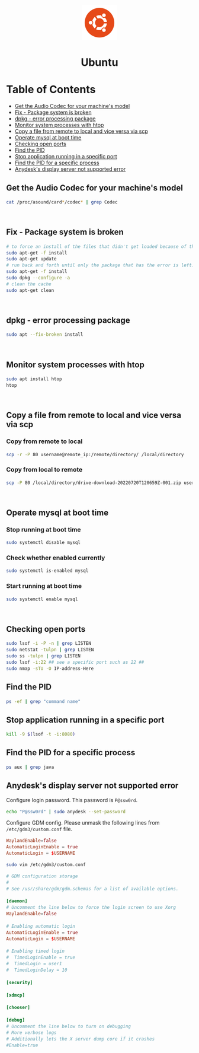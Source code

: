 <div align="center">
  <a href="https://ubuntu.com/">
    <img alt="ubuntu" src="../logos/ubuntu.png"/>
  </a>
  <h1>Ubuntu</h1>
</div>

# Table of Contents

- [Get the Audio Codec for your machine's model](#get-the-audio-codec-for-your-machine's-model)
- [Fix - Package system is broken](#fix---package-system-is-broken)
- [dpkg - error processing package](#dpkg---error-processing-package)
- [Monitor system processes with htop](#monitor-system-processes-with-htop)
- [Copy a file from remote to local and vice versa via scp](#copy-a-file-from-remote-to-local-and-vice-versa-via-scp)
- [Operate mysql at boot time](#operate-mysql-at-boot-time)
- [Checking open ports](#checking-open-ports)
- [Find the PID](#find-the-pid)
- [Stop application running in a specific port](#stop-application-running-in-a-specific-port)
- [Find the PID for a specific process](#find-the-pid-for-a-specific-process)
- [Anydesk's display server not supported error](#anydesks-display-server-not-supported-error)

## Get the Audio Codec for your machine's model

```sh
cat /proc/asound/card*/codec* | grep Codec
```

<br>

## Fix - Package system is broken

```sh
# to force an install of the files that didn't get loaded because of the error
sudo apt-get -f install
sudo apt-get update
# run back and forth until only the package that has the error is left.
sudo apt-get -f install
sudo dpkg --configure -a
# clean the cache
sudo apt-get clean
```

<br>

## dpkg - error processing package

```sh
sudo apt --fix-broken install
```

<br>

## Monitor system processes with htop

```sh
sudo apt install htop
htop
```

<br>

## Copy a file from remote to local and vice versa via scp

### Copy from remote to local

```sh
scp -r -P 80 username@remote_ip:/remote/directory/ /local/directory
```

### Copy from local to remote

```sh
scp -P 80 /local/directory/drive-download-20220720T120659Z-001.zip username@remote_ip:/remote/directory
```

<br>

## Operate mysql at boot time

### Stop running at boot time

```sh
sudo systemctl disable mysql
```

### Check whether enabled currently

```sh
sudo systemctl is-enabled mysql
```

### Start running at boot time

```sh
sudo systemctl enable mysql
```

<br>

## Checking open ports

```sh
sudo lsof -i -P -n | grep LISTEN
sudo netstat -tulpn | grep LISTEN
sudo ss -tulpn | grep LISTEN
sudo lsof -i:22 ## see a specific port such as 22 ##
sudo nmap -sTU -O IP-address-Here
```

## Find the PID

```sh
ps -ef | grep "command name"
```

## Stop application running in a specific port

```sh
kill -9 $(lsof -t -i:8080)
```

## Find the PID for a specific process

```sh
ps aux | grep java
```

## Anydesk's display server not supported error

Configure login password. This password is `P@ssw0rd`.

```sh
echo "P@ssw0rd" | sudo anydesk --set-password
```

Configure GDM config. Please unmask the following lines from `/etc/gdm3/custom.conf` file.

```conf
WaylandEnable=false
AutomaticLoginEnable = true
AutomaticLogin = $USERNAME
```

```sh
sudo vim /etc/gdm3/custom.conf
```

```conf
# GDM configuration storage
#
# See /usr/share/gdm/gdm.schemas for a list of available options.

[daemon]
# Uncomment the line below to force the login screen to use Xorg
WaylandEnable=false

# Enabling automatic login
AutomaticLoginEnable = true
AutomaticLogin = $USERNAME

# Enabling timed login
#  TimedLoginEnable = true
#  TimedLogin = user1
#  TimedLoginDelay = 10

[security]

[xdmcp]

[chooser]

[debug]
# Uncomment the line below to turn on debugging
# More verbose logs
# Additionally lets the X server dump core if it crashes
#Enable=true
```
